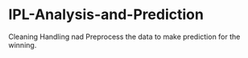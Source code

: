 # IPL-Analysis-and-Prediction
Cleaning Handling nad Preprocess the data to make prediction for the winning.
